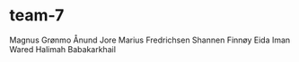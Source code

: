 # team-7

Magnus Grønmo
Ånund Jore
Marius Fredrichsen
Shannen Finnøy
Eida Iman Wared
Halimah Babakarkhail